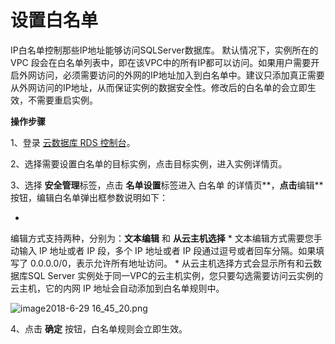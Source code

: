 # 设置白名单

IP白名单控制那些IP地址能够访问SQLServer数据库。 默认情况下，实例所在的 VPC 段会在白名单列表中，即在该VPC中的所有IP都可以访问。如果用户需要开启外网访问，必须需要访问的外网的IP地址加入到白名单中。建议只添加真正需要从外网访问的IP地址，从而保证实例的数据安全性。修改后的白名单的会立即生效，不需要重启实例。

**操作步骤**

1、登录 [云数据库 RDS 控制台](https://rds-console.jcloud.com/database)。

2、选择需要设置白名单的目标实例，点击目标实例，进入实例详情页。

3、选择 **安全管理**标签，点击 **名单设置**标签进入 白名单 的详情页**，**点击**编辑**按钮，编辑白名单弹出框参数说明如下：

* 
编辑方式支持两种，分别为：**文本编辑** 和 **从云主机选择**
* 
文本编辑方式需要您手动输入 IP 地址或者 IP 段，多个 IP 地址或者 IP 段通过逗号或者回车分隔。如果填写了 0.0.0.0/0，表示允许所有地址访问。
* 
从云主机选择方式会显示所有和云数据库SQL Server 实例处于同一VPC的云主机实例，您只要勾选需要访问云实例的云主机，它的内网 IP 地址会自动添加到白名单规则中。

![image2018-6-29 16_45_20.png](http://img1.jcloudcs.com/cms/151a1ac5-cc17-4f25-b49c-1cf1280a6f9820180629170519.png)

4、点击 **确定** 按钮，白名单规则会立即生效。